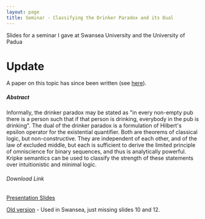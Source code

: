 ```yaml
---
layout: page
title: Seminar - Classifying the Drinker Paradox and its Dual
---
```


Slides for a seminar I gave at Swansea University and the University of Padua

# Update
A paper on this topic has since been written (see
[here](/drinker-paradox-paper)).

##### Abstract

Informally, the drinker paradox may be stated as "in every non-empty pub there
is a person such that if that person is drinking, everybody in the pub is
drinking". The dual of the drinker paradox is a formulation of Hilbert's
epsilon operator for the existential quantifier. Both are theorems of classical
logic, but non-constructive. They are independent of each other, and of the law
of excluded middle, but each is sufficient to derive the limited principle of
omniscience for binary sequences, and thus is analytically powerful. Kripke
semantics can be used to classify the strength of these statements over
intuitionistic and minimal logic.

###### Download Link

[Presentation Slides](
	https://drive.google.com/open?id=1LKnMBvQSJkGITp14sl8Es3BOi4BJ9Io4)

[Old version](
	https://drive.google.com/open?id=0BxQ7IgGGV_QKNmsycG9KSWNoVEk)
	- Used in Swansea, just missing slides 10 and 12.
